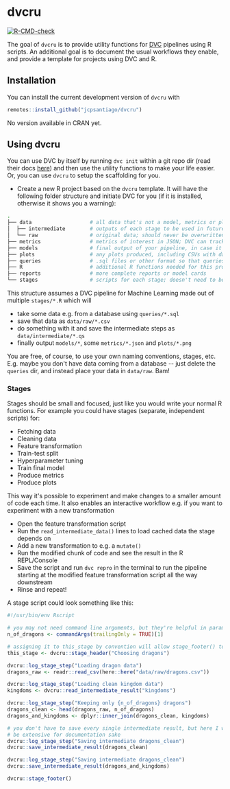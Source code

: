 
# dvcru

<!-- badges: start -->
[![R-CMD-check](https://github.com/jcpsantiago/dvcru/workflows/R-CMD-check/badge.svg)](https://github.com/jcpsantiago/dvcru/actions)
<!-- badges: end -->

The goal of `dvcru` is to provide utility functions for [DVC](https://dvc.org) 
pipelines using R scripts.
An additional goal is to document the usual workflows they enable, and provide
a template for projects using DVC and R.

## Installation

You can install the current development version of `dvcru` with

``` r
remotes::install_github("jcpsantiago/dvcru")
```

No version available in CRAN yet.

## Using dvcru

You can use DVC by itself by running `dvc init` within a git repo dir
(read their docs [here](https://dvc.org/doc)) and then use the utility functions
to make your life easier.
Or, you can use `dvcru` to setup the scaffolding for you.

* Create a new R project based on the `dvcru` template.
It will have the following folder structure and initiate DVC for you 
(if it is installed, otherwise it shows you a warning):

```sh
.
├── data                   # all data that's not a model, metrics or plots goes here
│  ├── intermediate        # outputs of each stage to be used in future stages
│  └── raw                 # original data; should never be overwritten; saved in remote storage with DVC
├── metrics                # metrics of interest in JSON; DVC can track these over time
├── models                 # final output of your pipeline, in case it's a model
├── plots                  # any plots produced, including CSVs with data for plots (see DVC docs)
├── queries                # .sql files or other format so that queries are also tracked
├── R                      # additional R functions needed for this project and not in a pkg yet
├── reports                # more complete reports or model cards
└── stages                 # scripts for each stage; doesn't need to be only in R!
```

This structure assumes a DVC pipeline for Machine Learning made out of multiple `stages/*.R` which will 

* take some data e.g. from a database using `queries/*.sql`
* save that data as `data/raw/*.csv`
* do something with it and save the intermediate steps as `data/intermediate/*.qs`
* finally output `models/*`, some `metrics/*.json` and `plots/*.png`

You are free, of course, to use your own naming conventions, stages, etc.
E.g. maybe you don't have data coming from a database -- just delete the `queries` dir,
and instead place your data in `data/raw`. Bam!

### Stages

Stages should be small and focused, just like you would write your normal R functions.
For example you could have stages (separate, independent scripts) for:

* Fetching data
* Cleaning data
* Feature transformation
* Train-test split
* Hyperparameter tuning
* Train final model
* Produce metrics
* Produce plots

This way it's possible to experiment and make changes to a smaller amount of code 
each time.
It also enables an interactive workflow e.g. if you want to experiment with a new transformation

* Open the feature transformation script
* Run the `read_intermediate_data()` lines to load cached data the stage depends on
* Add a new transformation to e.g. a `mutate()`
* Run the modified chunk of code and see the result in the R REPL/Console
* Save the script and run `dvc repro` in the terminal to run the pipeline starting at the modified feature transformation script all the way downstream
* Rinse and repeat!

A stage script could look something like this:
```r
#!/usr/bin/env Rscript

# you may not need command line arguments, but they're helpful in parameterised pipelines
n_of_dragons <- commandArgs(trailingOnly = TRUE)[1]

# assigning it to this_stage by convention will allow stage_footer() to be called without args
this_stage <- dvcru::stage_header("Choosing dragons")

dvcru::log_stage_step("Loading dragon data")
dragons_raw <- readr::read_csv(here::here("data/raw/dragons.csv"))

dvcru::log_stage_step("Loading clean kingdom data")
kingdoms <- dvcru::read_intermediate_result("kingdoms")

dvcru::log_stage_step("Keeping only {n_of_dragons} dragons")
dragons_clean <- head(dragons_raw, n_of_dragons)
dragons_and_kingdoms <- dplyr::inner_join(dragons_clean, kingdoms)

# you don't have to save every single intermediate result, but here I want to 
# be extensive for documentation sake
dvcru::log_stage_step("Saving intermediate dragons_clean")
dvcru::save_intermediate_result(dragons_clean)

dvcru::log_stage_step("Saving intermediate dragons_clean")
dvcru::save_intermediate_result(dragons_and_kingdoms)

dvcru::stage_footer()
```


